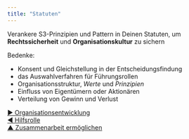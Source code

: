 ```yaml
---
title: "Statuten"
---
```



Verankere S3-Prinzipien und Pattern in Deinen Statuten, um **Rechtssicherheit** und **Organisationskultur** zu sichern

Bedenke:

- Konsent und Gleichstellung in der Entscheidungsfindung
- das Auswahlverfahren für Führungsrollen
- Organisationsstruktur, <dfn data-info="Werte: Wichtige Prinzipien, an denen Personen ihr Verhalten ausrichten. Nicht zu verwechseln mit dem Begriff &quot;Wert&quot; (Singular) in Zusammenhang mit Treibern.">Werte</dfn> und <dfn data-info="Prinzip: Eine Vorstellung oder Regel, die Verhalten lenkt, oder die erklärt oder steuert wie etwas abläuft oder funktioniert.">Prinzipien</dfn>
- Einfluss von Eigentümern oder Aktionären
- Verteilung von Gewinn und Verlust

[&#9654; Organisationsentwicklung](building-organizations.html)<br/>[&#9664; Hilfsrolle](support-role.html)<br/>[&#9650; Zusammenarbeit ermöglichen](enablers-of-collaboration.html)

